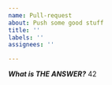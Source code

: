 ```yaml
---
name: Pull-request
about: Push some good stuff
title: ''
labels: ''
assignees: ''

---
```


***What is THE ANSWER?***
42
